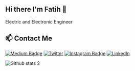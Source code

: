 ## Hi there I'm Fatih 👋

Electric and Electronic Engineer

## 📫 Contact Me
[![Medium Badge](https://img.shields.io/badge/Medium-12100E?style=for-the-badge&logo=medium&logoColor=white)](https://medium.com/@aydinfatihahmet) [![Twitter](https://img.shields.io/badge/Twitter-1DA1F2?style=for-the-badge&logo=twitter&logoColor=white)](https://twitter.com/aydinfatihahmet/) [![Instagram Badge](https://img.shields.io/badge/Instagram-E4405F?style=for-the-badge&logo=instagram&logoColor=white)](https://www.instagram.com/aydinfatihahmet/) [![LinkedIn](https://img.shields.io/badge/LinkedIn-0077B5?style=for-the-badge&logo=linkedin&logoColor=white)](https://tr.linkedin.com/in/aydinfatihahmet)


![Github stats 2](https://github-readme-stats.vercel.app/api?username=aydinfatihahmet&show_icons=true&theme=radical)

